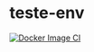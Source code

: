 # teste-env

[![Docker Image CI](https://github.com/natorjunior/teste-env/actions/workflows/docker-image.yml/badge.svg)](https://github.com/natorjunior/teste-env/actions/workflows/docker-image.yml)
